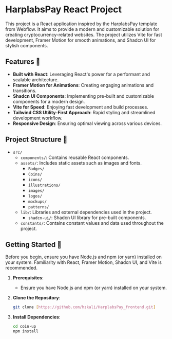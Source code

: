 

# HarplabsPay React Project

This project is a React application inspired by the HarplabsPay template from Webflow. It aims to provide a modern and customizable solution for creating cryptocurrency-related websites. The project utilizes Vite for fast development, Framer Motion for smooth animations, and Shadcn UI for stylish components.

## Features 🎉

- **Built with React**: Leveraging React's power for a performant and scalable architecture.
- **Framer Motion for Animations**: Creating engaging animations and transitions.
- **Shadcn UI Components**: Implementing pre-built and customizable components for a modern design.
- **Vite for Speed**: Enjoying fast development and build processes.
- **Tailwind CSS Utility-First Approach**: Rapid styling and streamlined development workflow.
- **Responsive Design**: Ensuring optimal viewing across various devices.

## Project Structure 📁

- `src/`
  - `components/`: Contains reusable React components.
  - `assets/`: Includes static assets such as images and fonts.
    - `Badges/`
    - `Coins/`
    - `icons/`
    - `illustrations/`
    - `images/`
    - `logos/`
    - `mockups/`
    - `patterns/`
  - `lib/`: Libraries and external dependencies used in the project.
    - `shadcn-ui/`: Shadcn UI library for pre-built components.
  - `constants/`: Contains constant values and data used throughout the project.

## Getting Started 🚀

Before you begin, ensure you have Node.js and npm (or yarn) installed on your system. Familiarity with React, Framer Motion, Shadcn UI, and Vite is recommended.

1. **Prerequisites**:

   - Ensure you have Node.js and npm (or yarn) installed on your system.

2. **Clone the Repository**:

   ```bash
   git clone [https://github.com/hzkali/HarplabsPay_frontend.git]

3. **Install Dependencies**:
   ```bash
   cd coin-up
   npm install
   ```

